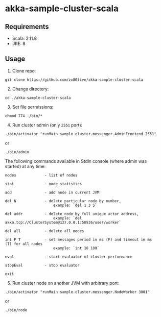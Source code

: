 akka-sample-cluster-scala
==============================================================

Requirements
-----------------------------
- Scala: 2.11.8
- JRE:   8

Usage
-----------------------------

1) Clone repo:

`git clone https://github.com/zx80live/akka-sample-cluster-scala`

2) Change directory:

`cd ./akka-sample-cluster-scala`

3) Set file permissions:

`chmod 774 ./bin/*`

4) Run cluster admin (only `2551` port):

`./bin/activator "runMain sample.cluster.messenger.AdminFrontend 2551"`

or

`./bin/admin`

The following commands available in StdIn console (where admin was started) at any time:

    nodes             - list of nodes
    
    stat              - node statistics
    
    add               - add node in current JVM
    
    del N             - delete particular node by number, 
                          example: `del 1 3 5`
                          
    del addr          - delete node by full unique actor address, 
                          example: `del akka.tcp://ClusterSystem@127.0.0.1:50936/user/worker`
                          
    del all           - delete all nodes

    int P T           - set messages period in ms (P) and timeout in ms (T) for all nodes
                          example: `int 10 100`
                          
    eval              - start evaluator of cluster performance
    
    stopEval          - stop evaluator
                         
    exit


5) Run cluster node on another JVM with arbitrary port:

`./bin/activator "runMain sample.cluster.messenger.NodeWorker 3001"`

or

`./bin/node`